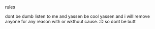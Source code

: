 rules

dont be dumb
listen to me and yassen
be cool
yassen and i will remove anyone for any reason with or wkthout cause. :D so dont be butt
